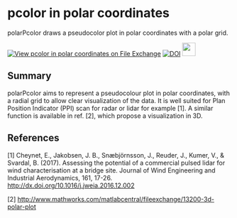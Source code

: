 # pcolor in polar coordinates
polarPcolor draws a pseudocolor plot in polar coordinates with a polar grid.

[![View pcolor in polar coordinates on File Exchange](https://www.mathworks.com/matlabcentral/images/matlab-file-exchange.svg)](https://se.mathworks.com/matlabcentral/fileexchange/49040-pcolor-in-polar-coordinates)
[![DOI](https://zenodo.org/badge/248936816.svg)](https://zenodo.org/badge/latestdoi/248936816)
<a href="https://www.buymeacoffee.com/echeynet"><img src="https://img.buymeacoffee.com/button-api/?text=Buy me a baguette&emoji=🥖&slug=echeynet&button_colour=FFDD00&font_colour=000000&font_family=Comic&outline_colour=000000&coffee_colour=ffffff" style="height: 30px" /></a>

## Summary
polarPcolor aims to represent a pseudocolour plot in polar coordinates, with a radial grid to allow clear visualization of the data. It is well suited for Plan Position Indicator (PPI) scan for radar or lidar for example [1]. A similar function is available in ref. [2], which propose a visualization in 3D.

## References

[1] Cheynet, E., Jakobsen, J. B., Snæbjörnsson, J., Reuder, J., Kumer, V., & Svardal, B. (2017). Assessing the potential of a commercial pulsed lidar for wind characterisation at a bridge site. Journal of Wind Engineering and Industrial Aerodynamics, 161, 17-26. http://dx.doi.org/10.1016/j.jweia.2016.12.002

[2] http://www.mathworks.com/matlabcentral/fileexchange/13200-3d-polar-plot
